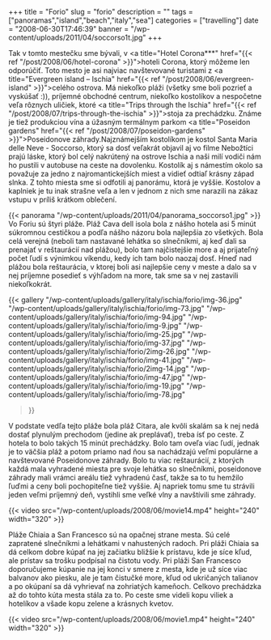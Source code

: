 +++
title = "Forio"
slug = "forio"
description = ""
tags = ["panoramas","island","beach","italy","sea"]
categories = ["travelling"]
date = "2008-06-30T17:46:39"
banner = "/wp-content/uploads/2011/04/soccorso1t.jpg"
+++

Tak v tomto mestečku sme bývali, v <a title="Hotel Corona***"
href="{{< ref "/post/2008/06/hotel-corona" >}}">hoteli Corona</a>, ktorý môžeme
len odporúčiť. Toto mesto je asi najviac navštevované turistami z <a title="Evergreen island –
Ischia" href="{{< ref "/post/2008/06/evergreen-island" >}}">celého ostrova</a>.
Má niekoľko pláži (všetky sme boli pozrieť a vyskúšať :)), príjemné obchodné centrum, niekoľko
kostolíkov a nespočetne veľa rôznych uličiek, ktoré <a title="Trips through the Ischia"
href="{{< ref "/post/2008/07/trips-through-the-ischia" >}}">stoja za
prechádzku</a>. Známe je tiež produkciou vína a úžasným termálnym parkom <a title="Poseidon
gardens" href="{{< ref "/post/2008/07/poseidon-gardens" >}}">Poseidonove
záhrady</a>.Najznámejším kostolíkom je kostol Santa Maria delle Neve - Soccorso, ktorý sa dosť veľakrát objavil
aj vo filme Nebožtíci prajú láske, ktorý bol celý nakrútený na ostrove Ischia a naši milí vodiči
nám ho pustili v autobuse na ceste na dovolenku. Kostolík aj s námestím okolo sa považuje za jedno
z najromantickejších miest a vidieť odtiaľ krásny západ slnka. Z tohto miesta sme si odfotili aj
panorámu, ktorá je vyššie. Kostolov a kaplniek je tu inak strašne veľa a len v jednom z nich sme
narazili na zákaz vstupu v príliš krátkom oblečení.

{{< panorama "/wp-content/uploads/2011/04/panorama_soccorso1.jpg"  >}}
Vo Foriu sú štyri pláže. Pláž Cava dell isola bola z nášho hotela asi 5 minút súkromnou cestičkou a
podľa nášho názoru bola najlepšia zo všetkých. Bola celá verejná (neboli tam nastavané lehátka so
slnečníkmi, aj keď dali sa prenajať v reštaurácií nad plážou), bolo tam najčistejšie more a aj
prijateľný počet ľudí s výnimkou víkendu, kedy ich tam bolo naozaj dosť. Hneď nad plážou bola
reštaurácia, v ktorej boli asi najlepšie ceny v meste a dalo sa v nej príjemne posedieť s výhľadom
na more, tak sme sa v nej zastavili niekoľkokrát.

{{< gallery
    "/wp-content/uploads/gallery/italy/ischia/forio/img-36.jpg"
    "/wp-content/uploads/gallery/italy/ischia/forio/img-73.jpg"
    "/wp-content/uploads/gallery/italy/ischia/forio/img-94.jpg"
    "/wp-content/uploads/gallery/italy/ischia/forio/img-9.jpg"
    "/wp-content/uploads/gallery/italy/ischia/forio/img-25.jpg"
    "/wp-content/uploads/gallery/italy/ischia/forio/img-37.jpg"
    "/wp-content/uploads/gallery/italy/ischia/forio/2img-26.jpg"
    "/wp-content/uploads/gallery/italy/ischia/forio/img-41.jpg"
    "/wp-content/uploads/gallery/italy/ischia/forio/2img-14.jpg"
    "/wp-content/uploads/gallery/italy/ischia/forio/img-47.jpg"
    "/wp-content/uploads/gallery/italy/ischia/forio/img-19.jpg"
    "/wp-content/uploads/gallery/italy/ischia/forio/img-78.jpg"
>}}

V podstate vedľa tejto pláže bola pláž Citara, ale kvôli skalám sa k nej nedá dostať plynulým
prechodom (jedine ak preplávať), treba ísť po ceste. Z hotela to bolo takých 15 minút prechádzky.
Bolo tam oveľa viac ľudí, jednak je to väčšia pláž a potom priamo nad ňou sa nachádzajú veľmi
populárne a navštevované Poseidonove záhrady. Bolo tu viac reštaurácií, z ktorých každá mala
vyhradené miesta pre svoje lehátka so slnečníkmi, poseidonove záhrady mali vrámci areálu tiež
vyhradenú časť, takže sa to tu hemžilo ľuďmi a ceny boli pochopiteľne tiež vyššie. Aj napriek tomu
sme tu strávili jeden veľmi príjemný deň, vystihli sme veľké vlny a navštívili sme záhrady.


{{< video src="/wp-content/uploads/2008/06/movie14.mp4" height="240" width="320" >}}



Pláže Chiaia a San Francesco sú na opačnej strane mesta. Sú celé zapratené slnečníkmi a lehátkami v
nahustených radoch. Pri pláži Chiaia sa dá celkom dobre kúpať na jej začiatku bližšie k prístavu,
kde je síce kľud, ale prístav sa trošku podpísal na čistotu vody. Pri pláži San Francesco
doporučujeme kúpanie na jej konci v smere z mesta, kde je už síce viac balvanov ako piesku, ale je
tam čistučké more, kľud od ukričaných talianov a po okúpaní sa dá vyhrievať na zohriatých kameňoch.
Celkovo prechádzka až do tohto kúta mesta stála za to. Po ceste sme videli kopu viliek a hotelíkov
a všade kopu zelene a krásnych kvetov.


{{< video src="/wp-content/uploads/2008/06/movie1.mp4" height="240" width="320" >}}

